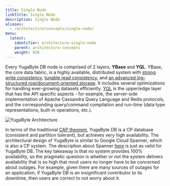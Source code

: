 ```yaml
---
title: Single Node
linkTitle: Single Node
description: Single Node
aliases:
  - /architecture/concepts/single-node/
menu:
  latest:
    identifier: architecture-single-node
    parent: architecture-concepts
    weight: 920
---
```


Every YugaByte DB node is comprised of 2 layers, **YBase** and **YQL**. YBase, the core data fabric, is a highly available, distributed system with [strong write consistency](../replication/#strong-write-consistency), [tunable read consistency](../replication/#tunable-read-consistency), and [an advanced log-structured row/document-oriented storage](../persistence/). It includes several optimizations for handling ever-growing datasets efficiently. [YQL](../yql/) is the upper/edge layer that has the API specific aspects - for example, the server-side implementation of Apache Cassandra Query Language and Redis protocols, and the corresponding query/command compilation and run-time (data type representations, built-in operations, etc.).

![YugaByte Architecture](/images/architecture/architecture.png)

In terms of the traditional [CAP theorem](https://en.wikipedia.org/wiki/CAP_theorem), YugaByte DB is a CP database (consistent and partition tolerant), but achieves very high availability. The architectural design of YugaByte is similar to Google Cloud Spanner, which is also a CP system. The description about Spanner [here](https://cloudplatform.googleblog.com/2017/02/inside-Cloud-Spanner-and-the-CAP-Theorem.html) is just as valid for YugaByte DB. The key takeaway is that no system provides 100% availability, so the pragmatic question is whether or not the system delivers availability that is so high that most users no longer have to be concerned about outages. For example, given there are many sources of outages for an application, if YugaByte DB is an insignificant contributor to its downtime, then users are correct to not worry about it.
